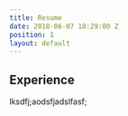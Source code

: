 ```yaml
---
title: Resume
date: 2018-06-07 18:29:00 Z
position: 1
layout: default
---
```


## Experience

lksdfj;aodsfjadslfasf;